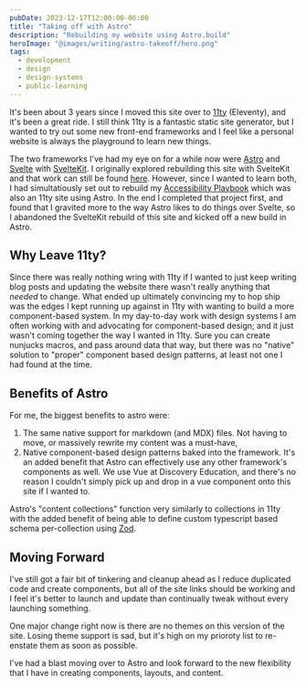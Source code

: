 ```yaml
---
pubDate: 2023-12-17T12:00:00-06:00
title: "Taking off with Astro"
description: "Rebuilding my website using Astro.build"
heroImage: "@images/writing/astro-takeoff/hero.png"
tags:
  - development
  - design
  - design-systems
  - public-learning
---
```


It's been about 3 years since I moved this site over to [11ty](https://www.11ty.dev/) (Eleventy), and it's been a great ride. I still think 11ty is a fantastic static site generator, but I wanted to try out some new front-end frameworks and I feel like a personal website is always the playground to learn new things.

The two frameworks I've had my eye on for a while now were [Astro](https://www.google.com/search?client=firefox-b-1-d&q=svelte) and [Svelte](https://svelte.dev/) with [SvelteKit](https://kit.svelte.dev/). I originally explored rebuilding this site with SvelteKit and that work can still be found [here](https://github.com/Blind3y3Design/sveltekit-website). However, since I wanted to learn both, I had simultatiously set out to rebuild my [Accessibility Playbook](https://accessibility.blind3y3design.com/) which was also an 11ty site using Astro. In the end I completed that project first, and found that I gravited more to the way Astro likes to do things over Svelte, so I abandoned the SvelteKit rebuild of this site and kicked off a new build in Astro.

## Why Leave 11ty?

Since there was really nothing wring with 11ty if I wanted to just keep writing blog posts and updating the website there wasn't really anything that _needed_ to change. What ended up ultimately convincing my to hop ship was the edges I kept running up against in 11ty with wanting to build a more component-based system. In my day-to-day work with design systems I am often working with and advocating for component-based design; and it just wasn't coming together the way I wanted in 11ty. Sure you can create nunjucks macros, and pass around data that way, but there was no "native" solution to "proper" component based design patterns, at least not one I had found at the time.

## Benefits of Astro

For me, the biggest benefits to astro were:

1. The same native support for markdown (and MDX) files. Not having to move, or massively rewrite my content was a must-have,
2. Native component-based design patterns baked into the framework. It's an added benefit that Astro can effectively use any other framework's components as well. We use Vue at Discovery Education, and there's no reason I couldn't simply pick up and drop in a vue component onto this site if I wanted to.

Astro's "content collections" function very similarly to collections in 11ty with the added benefit of being able to define custom typescript based schema per-collection using [Zod](https://zod.dev/).

## Moving Forward

I've still got a fair bit of tinkering and cleanup ahead as I reduce duplicated code and create components, but all of the site links should be working and I feel it's better to launch and update than continually tweak without every launching something.

One major change right now is there are no themes on this version of the site. Losing theme support is sad, but it's high on my prioroty list to re-enstate them as soon as possible.

I've had a blast moving over to Astro and look forward to the new flexibility that I have in creating components, layouts, and content.
